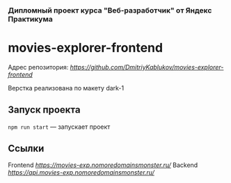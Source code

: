### Дипломный проект курса "Веб-разработчик" от Яндекс Практикума ### 
# movies-explorer-frontend

Адрес репозитория: *https://github.com/DmitriyKablukov/movies-explorer-frontend*

Верстка реализована по макету dark-1

## Запуск проекта
`npm run start` — запускает проект

## Ссылки
Frontend *https://movies-exp.nomoredomainsmonster.ru/*
Backend *https://api.movies-exp.nomoredomainsmonster.ru/*
